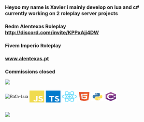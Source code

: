 ### Heyoo my name is Xavier i mainly develop on lua and c# currently working on 2 roleplay server projects

### Redm Alentexas Roleplay http://discord.com/invite/KPPxAjj4DW

### Fivem Imperio Roleplay 

### www.alentexas.pt

### Commissions closed 

<div>
  <a href="https://github.com/krasher023">
  <img height="180em" src="https://github-readme-stats.vercel.app/api?username=krasher023&show_icons=true&theme=dracula&include_all_commits=true&count_private=true"/>
  </a>
  </div>
  
  <div style="display: inline_block"><br>
  <img align="center" alt="Rafa-Lua" height="40" width="50" src="https://upload.wikimedia.org/wikipedia/commons/thumb/c/cf/Lua-Logo.svg/1024px-Lua-Logo.svg.png">
  <img align="center" alt="Rafa-Js" height="40" width="50" src="https://raw.githubusercontent.com/devicons/devicon/master/icons/javascript/javascript-plain.svg">
  <img align="center" alt="Rafa-Ts" height="40" width="50" src="https://raw.githubusercontent.com/devicons/devicon/master/icons/typescript/typescript-plain.svg">
  <img align="center" alt="Rafa-React" height="40" width="50" src="https://raw.githubusercontent.com/devicons/devicon/master/icons/react/react-original.svg">
  <img align="center" alt="Rafa-HTML" height="30" width="40" src="https://raw.githubusercontent.com/devicons/devicon/master/icons/html5/html5-original.svg">
  <img align="center" alt="Rafa-Python" height="30" width="40" src="https://raw.githubusercontent.com/devicons/devicon/master/icons/python/python-original.svg">
  <img align="center" alt="Rafa-Csharp" height="30" width="40" src="https://raw.githubusercontent.com/devicons/devicon/master/icons/csharp/csharp-original.svg">
</div>
  
  </br>
  
  <div> 
  
  <a href = "mailto:krasher023@gmail.com"><img src="https://img.shields.io/badge/-Gmail-%23333?style=for-the-badge&logo=gmail&logoColor=white" target="_blank"></a>
  
 </div>
 
